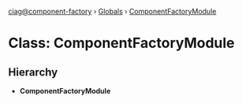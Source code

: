 [ciag@component-factory](../README.md) › [Globals](../globals.md) › [ComponentFactoryModule](componentfactorymodule.md)

# Class: ComponentFactoryModule

## Hierarchy

* **ComponentFactoryModule**

